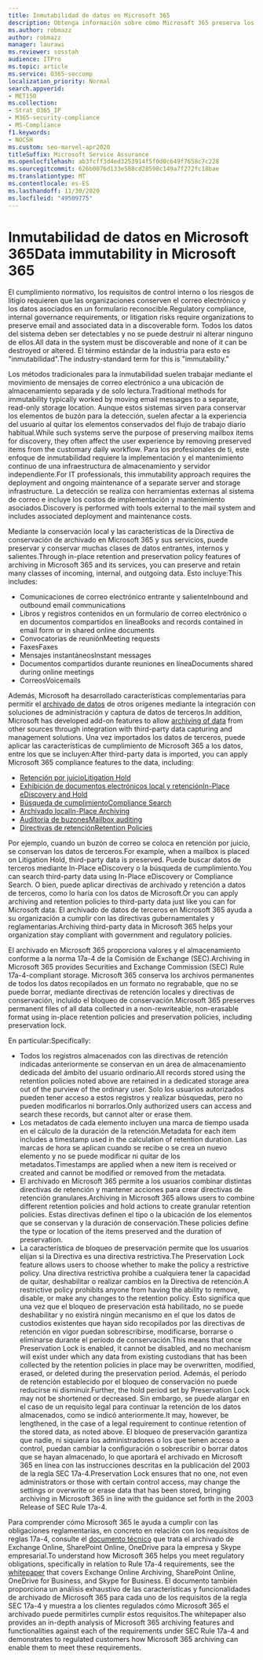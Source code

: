 ```yaml
---
title: Inmutabilidad de datos en Microsoft 365
description: Obtenga información sobre cómo Microsoft 365 preserva los datos en un formulario reconocible para enfrentar el cumplimiento normativo, los requisitos de control interno y los riesgos de litigios.
ms.author: robmazz
author: robmazz
manager: laurawi
ms.reviewer: sosstah
audience: ITPro
ms.topic: article
ms.service: O365-seccomp
localization_priority: Normal
search.appverid:
- MET150
ms.collection:
- Strat_O365_IP
- M365-security-compliance
- MS-Compliance
f1.keywords:
- NOCSH
ms.custom: seo-marvel-apr2020
titleSuffix: Microsoft Service Assurance
ms.openlocfilehash: ab3fcff3d4ed3253914f5f0d0c649f7658c7c228
ms.sourcegitcommit: 626b0076d133e588cd28598c149a7f272fc18bae
ms.translationtype: MT
ms.contentlocale: es-ES
ms.lasthandoff: 11/30/2020
ms.locfileid: "49509775"
---
```

# <a name="data-immutability-in-microsoft-365"></a><span data-ttu-id="d6c53-103">Inmutabilidad de datos en Microsoft 365</span><span class="sxs-lookup"><span data-stu-id="d6c53-103">Data immutability in Microsoft 365</span></span>

<span data-ttu-id="d6c53-104">El cumplimiento normativo, los requisitos de control interno o los riesgos de litigio requieren que las organizaciones conserven el correo electrónico y los datos asociados en un formulario reconocible.</span><span class="sxs-lookup"><span data-stu-id="d6c53-104">Regulatory compliance, internal governance requirements, or litigation risks require organizations to preserve email and associated data in a discoverable form.</span></span> <span data-ttu-id="d6c53-105">Todos los datos del sistema deben ser detectables y no se puede destruir ni alterar ninguno de ellos.</span><span class="sxs-lookup"><span data-stu-id="d6c53-105">All data in the system must be discoverable and none of it can be destroyed or altered.</span></span> <span data-ttu-id="d6c53-106">El término estándar de la industria para esto es "inmutabilidad".</span><span class="sxs-lookup"><span data-stu-id="d6c53-106">The industry-standard term for this is "immutability."</span></span>

<span data-ttu-id="d6c53-107">Los métodos tradicionales para la inmutabilidad suelen trabajar mediante el movimiento de mensajes de correo electrónico a una ubicación de almacenamiento separada y de solo lectura.</span><span class="sxs-lookup"><span data-stu-id="d6c53-107">Traditional methods for immutability typically worked by moving email messages to a separate, read-only storage location.</span></span> <span data-ttu-id="d6c53-108">Aunque estos sistemas sirven para conservar los elementos de buzón para la detección, suelen afectar a la experiencia del usuario al quitar los elementos conservados del flujo de trabajo diario habitual.</span><span class="sxs-lookup"><span data-stu-id="d6c53-108">While such systems serve the purpose of preserving mailbox items for discovery, they often affect the user experience by removing preserved items from the customary daily workflow.</span></span> <span data-ttu-id="d6c53-109">Para los profesionales de ti, este enfoque de inmutabilidad requiere la implementación y el mantenimiento continuo de una infraestructura de almacenamiento y servidor independiente.</span><span class="sxs-lookup"><span data-stu-id="d6c53-109">For IT professionals, this immutability approach requires the deployment and ongoing maintenance of a separate server and storage infrastructure.</span></span> <span data-ttu-id="d6c53-110">La detección se realiza con herramientas externas al sistema de correo e incluye los costos de implementación y mantenimiento asociados.</span><span class="sxs-lookup"><span data-stu-id="d6c53-110">Discovery is performed with tools external to the mail system and includes associated deployment and maintenance costs.</span></span>

<span data-ttu-id="d6c53-111">Mediante la conservación local y las características de la Directiva de conservación de archivado en Microsoft 365 y sus servicios, puede preservar y conservar muchas clases de datos entrantes, internos y salientes.</span><span class="sxs-lookup"><span data-stu-id="d6c53-111">Through in-place retention and preservation policy features of archiving in Microsoft 365 and its services, you can preserve and retain many classes of incoming, internal, and outgoing data.</span></span> <span data-ttu-id="d6c53-112">Esto incluye:</span><span class="sxs-lookup"><span data-stu-id="d6c53-112">This includes:</span></span>

- <span data-ttu-id="d6c53-113">Comunicaciones de correo electrónico entrante y saliente</span><span class="sxs-lookup"><span data-stu-id="d6c53-113">Inbound and outbound email communications</span></span>
- <span data-ttu-id="d6c53-114">Libros y registros contenidos en un formulario de correo electrónico o en documentos compartidos en línea</span><span class="sxs-lookup"><span data-stu-id="d6c53-114">Books and records contained in email form or in shared online documents</span></span>
- <span data-ttu-id="d6c53-115">Convocatorias de reunión</span><span class="sxs-lookup"><span data-stu-id="d6c53-115">Meeting requests</span></span>
- <span data-ttu-id="d6c53-116">Faxes</span><span class="sxs-lookup"><span data-stu-id="d6c53-116">Faxes</span></span>
- <span data-ttu-id="d6c53-117">Mensajes instantáneos</span><span class="sxs-lookup"><span data-stu-id="d6c53-117">Instant messages</span></span>
- <span data-ttu-id="d6c53-118">Documentos compartidos durante reuniones en línea</span><span class="sxs-lookup"><span data-stu-id="d6c53-118">Documents shared during online meetings</span></span>
- <span data-ttu-id="d6c53-119">Correos</span><span class="sxs-lookup"><span data-stu-id="d6c53-119">Voicemails</span></span>

<span data-ttu-id="d6c53-120">Además, Microsoft ha desarrollado características complementarias para permitir el [archivado de datos](https://support.office.com/article/Archiving-third-party-data-in-Office-365-0ce338d5-3666-4a18-86ab-c6910ff408cc) de otros orígenes mediante la integración con soluciones de administración y captura de datos de terceros.</span><span class="sxs-lookup"><span data-stu-id="d6c53-120">In addition, Microsoft has developed add-on features to allow [archiving of data](https://support.office.com/article/Archiving-third-party-data-in-Office-365-0ce338d5-3666-4a18-86ab-c6910ff408cc) from other sources through integration with third-party data capturing and management solutions.</span></span> <span data-ttu-id="d6c53-121">Una vez importados los datos de terceros, puede aplicar las características de cumplimiento de Microsoft 365 a los datos, entre los que se incluyen:</span><span class="sxs-lookup"><span data-stu-id="d6c53-121">After third-party data is imported, you can apply Microsoft 365 compliance features to the data, including:</span></span>

- [<span data-ttu-id="d6c53-122">Retención por juicio</span><span class="sxs-lookup"><span data-stu-id="d6c53-122">Litigation Hold</span></span>](https://docs.microsoft.com/microsoft-365/compliance/create-a-litigation-hold)
- [<span data-ttu-id="d6c53-123">Exhibición de documentos electrónicos local y retención</span><span class="sxs-lookup"><span data-stu-id="d6c53-123">In-Place eDiscovery and Hold</span></span>](https://docs.microsoft.com/microsoft-365/compliance/manage-legal-investigations)
- [<span data-ttu-id="d6c53-124">Búsqueda de cumplimiento</span><span class="sxs-lookup"><span data-stu-id="d6c53-124">Compliance Search</span></span>](https://docs.microsoft.com/microsoft-365/compliance/search-for-content)
- [<span data-ttu-id="d6c53-125">Archivado local</span><span class="sxs-lookup"><span data-stu-id="d6c53-125">In-Place Archiving</span></span>](https://docs.microsoft.com/microsoft-365/compliance/enable-archive-mailboxes)
- [<span data-ttu-id="d6c53-126">Auditoría de buzones</span><span class="sxs-lookup"><span data-stu-id="d6c53-126">Mailbox auditing</span></span>](https://docs.microsoft.com/microsoft-365/compliance/enable-mailbox-auditing)
- [<span data-ttu-id="d6c53-127">Directivas de retención</span><span class="sxs-lookup"><span data-stu-id="d6c53-127">Retention Policies</span></span>](https://docs.microsoft.com/microsoft-365/compliance/retention-policies)

<span data-ttu-id="d6c53-128">Por ejemplo, cuando un buzón de correo se coloca en retención por juicio, se conservan los datos de terceros.</span><span class="sxs-lookup"><span data-stu-id="d6c53-128">For example, when a mailbox is placed on Litigation Hold, third-party data is preserved.</span></span> <span data-ttu-id="d6c53-129">Puede buscar datos de terceros mediante In-Place eDiscovery o la búsqueda de cumplimiento.</span><span class="sxs-lookup"><span data-stu-id="d6c53-129">You can search third-party data using In-Place eDiscovery or Compliance Search.</span></span> <span data-ttu-id="d6c53-130">O bien, puede aplicar directivas de archivado y retención a datos de terceros, como lo haría con los datos de Microsoft.</span><span class="sxs-lookup"><span data-stu-id="d6c53-130">Or you can apply archiving and retention policies to third-party data just like you can for Microsoft data.</span></span> <span data-ttu-id="d6c53-131">El archivado de datos de terceros en Microsoft 365 ayuda a su organización a cumplir con las directivas gubernamentales y reglamentarias.</span><span class="sxs-lookup"><span data-stu-id="d6c53-131">Archiving third-party data in Microsoft 365 helps your organization stay compliant with government and regulatory policies.</span></span>

<span data-ttu-id="d6c53-132">El archivado en Microsoft 365 proporciona valores y el almacenamiento conforme a la norma 17a-4 de la Comisión de Exchange (SEC).</span><span class="sxs-lookup"><span data-stu-id="d6c53-132">Archiving in Microsoft 365 provides Securities and Exchange Commission (SEC) Rule 17a-4-compliant storage.</span></span> <span data-ttu-id="d6c53-133">Microsoft 365 conserva los archivos permanentes de todos los datos recopilados en un formato no regrabable, que no se puede borrar, mediante directivas de retención locales y directivas de conservación, incluido el bloqueo de conservación.</span><span class="sxs-lookup"><span data-stu-id="d6c53-133">Microsoft 365 preserves permanent files of all data collected in a non-rewriteable, non-erasable format using in-place retention policies and preservation policies, including preservation lock.</span></span>

<span data-ttu-id="d6c53-134">En particular:</span><span class="sxs-lookup"><span data-stu-id="d6c53-134">Specifically:</span></span>

- <span data-ttu-id="d6c53-135">Todos los registros almacenados con las directivas de retención indicadas anteriormente se conservan en un área de almacenamiento dedicada del ámbito del usuario ordinario.</span><span class="sxs-lookup"><span data-stu-id="d6c53-135">All records stored using the retention policies noted above are retained in a dedicated storage area out of the purview of the ordinary user.</span></span> <span data-ttu-id="d6c53-136">Solo los usuarios autorizados pueden tener acceso a estos registros y realizar búsquedas, pero no pueden modificarlos ni borrarlos.</span><span class="sxs-lookup"><span data-stu-id="d6c53-136">Only authorized users can access and search these records, but cannot alter or erase them.</span></span>
- <span data-ttu-id="d6c53-137">Los metadatos de cada elemento incluyen una marca de tiempo usada en el cálculo de la duración de la retención.</span><span class="sxs-lookup"><span data-stu-id="d6c53-137">Metadata for each item includes a timestamp used in the calculation of retention duration.</span></span> <span data-ttu-id="d6c53-138">Las marcas de hora se aplican cuando se recibe o se crea un nuevo elemento y no se puede modificar ni quitar de los metadatos.</span><span class="sxs-lookup"><span data-stu-id="d6c53-138">Timestamps are applied when a new item is received or created and cannot be modified or removed from the metadata.</span></span>
- <span data-ttu-id="d6c53-139">El archivado en Microsoft 365 permite a los usuarios combinar distintas directivas de retención y mantener acciones para crear directivas de retención granulares.</span><span class="sxs-lookup"><span data-stu-id="d6c53-139">Archiving in Microsoft 365 allows users to combine different retention policies and hold actions to create granular retention policies.</span></span> <span data-ttu-id="d6c53-140">Estas directivas definen el tipo o la ubicación de los elementos que se conservan y la duración de conservación.</span><span class="sxs-lookup"><span data-stu-id="d6c53-140">These policies define the type or location of the items preserved and the duration of preservation.</span></span>
- <span data-ttu-id="d6c53-141">La característica de bloqueo de preservación permite que los usuarios elijan si la Directiva es una directiva restrictiva.</span><span class="sxs-lookup"><span data-stu-id="d6c53-141">The Preservation Lock feature allows users to choose whether to make the policy a restrictive policy.</span></span> <span data-ttu-id="d6c53-142">Una directiva restrictiva prohíbe a cualquiera tener la capacidad de quitar, deshabilitar o realizar cambios en la Directiva de retención.</span><span class="sxs-lookup"><span data-stu-id="d6c53-142">A restrictive policy prohibits anyone from having the ability to remove, disable, or make any changes to the retention policy.</span></span> <span data-ttu-id="d6c53-143">Esto significa que una vez que el bloqueo de preservación está habilitado, no se puede deshabilitar y no existirá ningún mecanismo en el que los datos de custodios existentes que hayan sido recopilados por las directivas de retención en vigor puedan sobrescribirse, modificarse, borrarse o eliminarse durante el período de conservación.</span><span class="sxs-lookup"><span data-stu-id="d6c53-143">This means that once Preservation Lock is enabled, it cannot be disabled, and no mechanism will exist under which any data from existing custodians that has been collected by the retention policies in place may be overwritten, modified, erased, or deleted during the preservation period.</span></span> <span data-ttu-id="d6c53-144">Además, el período de retención establecido por el bloqueo de conservación no puede reducirse ni disminuir.</span><span class="sxs-lookup"><span data-stu-id="d6c53-144">Further, the hold period set by Preservation Lock may not be shortened or decreased.</span></span> <span data-ttu-id="d6c53-145">Sin embargo, se puede alargar en el caso de un requisito legal para continuar la retención de los datos almacenados, como se indicó anteriormente.</span><span class="sxs-lookup"><span data-stu-id="d6c53-145">It may, however, be lengthened, in the case of a legal requirement to continue retention of the stored data, as noted above.</span></span> <span data-ttu-id="d6c53-146">El bloqueo de preservación garantiza que nadie, ni siquiera los administradores o los que tienen acceso a control, puedan cambiar la configuración o sobrescribir o borrar datos que se hayan almacenado, lo que aportará el archivado en Microsoft 365 en línea con las instrucciones descritas en la publicación del 2003 de la regla SEC 17a-4.</span><span class="sxs-lookup"><span data-stu-id="d6c53-146">Preservation Lock ensures that no one, not even administrators or those with certain control access, may change the settings or overwrite or erase data that has been stored, bringing archiving in Microsoft 365 in line with the guidance set forth in the 2003 Release of SEC Rule 17a-4.</span></span>

<span data-ttu-id="d6c53-147">Para comprender cómo Microsoft 365 le ayuda a cumplir con las obligaciones reglamentarias, en concreto en relación con los requisitos de reglas 17a-4, consulte el [documento técnico](https://www.microsoft.com/microsoft-365/blog/wp-content/uploads/2015/11/Microsoft-EOA-White-Paper.pdf) que trata el archivado de Exchange Online, SharePoint Online, OneDrive para la empresa y Skype empresarial.</span><span class="sxs-lookup"><span data-stu-id="d6c53-147">To understand how Microsoft 365 helps you meet regulatory obligations, specifically in relation to Rule 17a-4 requirements, see the [whitepaper](https://www.microsoft.com/microsoft-365/blog/wp-content/uploads/2015/11/Microsoft-EOA-White-Paper.pdf) that covers Exchange Online Archiving, SharePoint Online, OneDrive for Business, and Skype for Business.</span></span> <span data-ttu-id="d6c53-148">El documento también proporciona un análisis exhaustivo de las características y funcionalidades de archivado de Microsoft 365 para cada uno de los requisitos de la regla SEC 17a-4 y muestra a los clientes regulados cómo Microsoft 365 el archivado puede permitirles cumplir estos requisitos.</span><span class="sxs-lookup"><span data-stu-id="d6c53-148">The whitepaper also provides an in-depth analysis of Microsoft 365 archiving features and functionalities against each of the requirements under SEC Rule 17a-4 and demonstrates to regulated customers how Microsoft 365 archiving can enable them to meet these requirements.</span></span>
